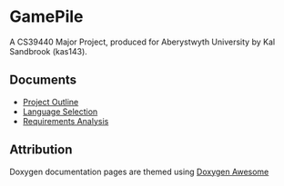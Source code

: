 # GamePile

A CS39440 Major Project, produced for Aberystwyth University by Kal Sandbrook (kas143).

## Documents

- [Project Outline](docs/01-Project_Outline/kas143_ProjectOutline.pdf)
- [Language Selection](docs/01-Language_Selection/kas143_LanguageSelection.pdf)
- [Requirements Analysis](docs/03-Requirements_Analysis/kas143_RequirementsAnalysis.pdf)

## Attribution

Doxygen documentation pages are themed using [Doxygen Awesome](https://jothepro.github.io/doxygen-awesome-css/)
